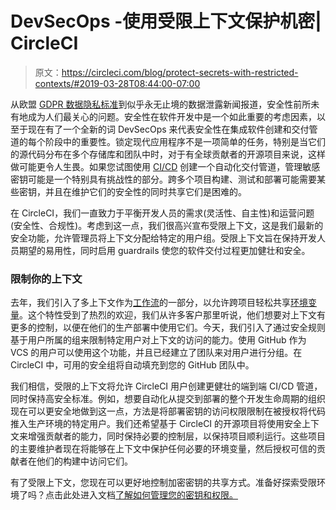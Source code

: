# DevSecOps -使用受限上下文保护机密| CircleCI

> 原文：<https://circleci.com/blog/protect-secrets-with-restricted-contexts/#2019-03-28T08:44:00-07:00>

从欧盟 [GDPR 数据隐私标准](https://circleci.com/gdpr/)到似乎永无止境的数据泄露新闻报道，安全性前所未有地成为人们最关心的问题。安全性在软件开发中是一个如此重要的考虑因素，以至于现在有了一个全新的词 DevSecOps 来代表安全性在集成软件创建和交付管道的每个阶段中的重要性。锁定现代应用程序不是一项简单的任务，特别是当它们的源代码分布在多个存储库和团队中时，对于有全球贡献者的开源项目来说，这样做可能更令人生畏。如果您试图使用 [CI/CD](https://circleci.com/continuous-integration/) 创建一个自动化交付管道，管理敏感密钥可能是一个特别具有挑战性的部分。跨多个项目构建、测试和部署可能需要某些密钥，并且在维护它们的安全性的同时共享它们是困难的。

在 CircleCI，我们一直致力于平衡开发人员的需求(灵活性、自主性)和运营问题(安全性、合规性)。考虑到这一点，我们很高兴宣布受限上下文，这是我们最新的安全功能，允许管理员将上下文分配给特定的用户组。受限上下文旨在保持开发人员期望的易用性，同时启用 guardrails 使您的软件交付过程更加健壮和安全。

### 限制你的上下文

去年，我们引入了多上下文作为[工作流](https://circleci.com/docs/workflows/)的一部分，以允许跨项目轻松共享[环境变量](https://circleci.com/docs/env-vars/)。这个特性受到了热烈的欢迎，我们从许多客户那里听说，他们想要对上下文有更多的控制，以便在他们的生产部署中使用它们。今天，我们引入了通过安全规则基于用户所属的组来限制特定用户对上下文的访问的能力。使用 GitHub 作为 VCS 的用户可以使用这个功能，并且已经建立了团队来对用户进行分组。在 CircleCI 中，可用的安全组将自动填充到您的 GitHub 团队中。

我们相信，受限的上下文将允许 CircleCI 用户创建更健壮的端到端 CI/CD 管道，同时保持高安全标准。例如，想要自动化从提交到部署的整个开发生命周期的组织现在可以更安全地做到这一点，方法是将部署密钥的访问权限限制在被授权将代码推入生产环境的特定用户。我们还希望基于 CircleCI 的开源项目将使用安全上下文来增强贡献者的能力，同时保持必要的控制层，以保持项目顺利运行。这些项目的主要维护者现在将能够在上下文中保护任何必要的环境变量，然后授权可信的贡献者在他们的构建中访问它们。

有了受限上下文，您现在可以更好地控制加密密钥的共享方式。准备好探索受限环境了吗？点击此处进入文档[了解如何管理您的密钥和权限。](https://circleci.com/docs/contexts/#restricting-a-context)